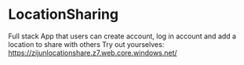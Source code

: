 # LocationSharing
Full stack App that users can create account, log in account and add a location to share with others
Try out yourselves: https://zijunlocationshare.z7.web.core.windows.net/
